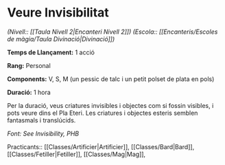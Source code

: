 # Veure Invisibilitat

*(Nivell:: [[Taula Nivell 2|Encanteri Nivell 2]]) (Escola:: [[Encanteris/Escoles de màgia/Taula Divinació|Divinació]])*

**Temps de Llançament:** 1 acció

**Rang:** Personal

**Components:** V, S, M (un pessic de talc i un petit polset de plata en pols)

**Duració:** 1 hora

Per la duració, veus criatures invisibles i objectes com si fossin visibles, i pots veure dins el Pla Eteri. Les criatures i objectes esteris semblen fantasmals i translúcids.


*Font: See Invisibility, PHB*



Practicants:: [[Classes/Artificier|Artificier]], [[Classes/Bard|Bard]], [[Classes/Fetiller|Fetiller]], [[Classes/Mag|Mag]],